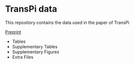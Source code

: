 # TransPi data
This repository contains the data used in the paper of TransPi

[Preprint](https://www.biorxiv.org/content/10.1101/2021.02.18.431773)

- Tables
- Supplementary Tables
- Supplementary Figures
- Extra Files

